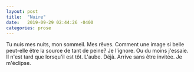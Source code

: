 ```yaml
---
layout: post
title:  "Nuire"
date:   2019-09-29 02:44:26 -0400
categories: prose
---
```


Tu nuis mes nuits, mon sommeil. Mes rêves. Comment une image si belle peut-elle
être la source de tant de peine? Je l'ignore. Ou du moins j'essaie. Il n'est
tard que lorsqu'il est tôt. L'aube. Déjà. Arrive sans être invitée. Je
m'éclipse.
